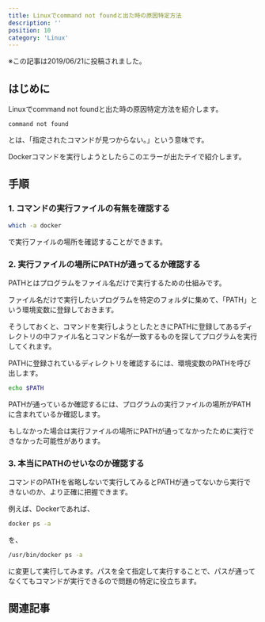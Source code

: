 ```yaml
---
title: Linuxでcommand not foundと出た時の原因特定方法
description: ''
position: 10
category: 'Linux'
---
```


※この記事は2019/06/21に投稿されました。

## はじめに
Linuxでcommand not foundと出た時の原因特定方法を紹介します。

```
command not found
```

とは、「指定されたコマンドが見つからない。」という意味です。

Dockerコマンドを実行しようとしたらこのエラーが出たテイで紹介します。

## 手順
### 1. コマンドの実行ファイルの有無を確認する

```bash
which -a docker
```

で実行ファイルの場所を確認することができます。

### 2. 実行ファイルの場所にPATHが通ってるか確認する
PATHとはプログラムをファイル名だけで実行するための仕組みです。

ファイル名だけで実行したいプログラムを特定のフォルダに集めて、「PATH」という環境変数に登録しておきます。

そうしておくと、コマンドを実行しようとしたときにPATHに登録してあるディレクトリの中ファイル名とコマンド名が一致するものを探してプログラムを実行してくれます。

PATHに登録されているディレクトリを確認するには、環境変数のPATHを呼び出します。
```bash
echo $PATH
```
PATHが通っているか確認するには、プログラムの実行ファイルの場所がPATHに含まれているか確認します。

もしなかった場合は実行ファイルの場所にPATHが通ってなかったために実行できなかった可能性があります。

### 3. 本当にPATHのせいなのか確認する
コマンドのPATHを省略しないで実行してみるとPATHが通ってないから実行できないのか、より正確に把握できます。

例えば、Dockerであれば、
```bash
docker ps -a
```
を、
```bash
/usr/bin/docker ps -a
```
に変更して実行してみます。パスを全て指定して実行することで、パスが通ってなくてもコマンドが実行できるので問題の特定に役立ちます。

## 関連記事
<CategoryPost :category-name-props="category" />
